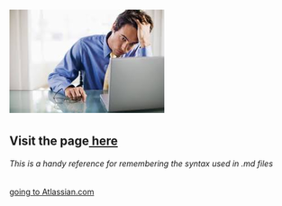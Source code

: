 # ![Site Under Construction](./resources/images/frustration.jpg)
## Visit the page<a href="https://RyanCPeters.github.io/docs" target="_new"> here</a>

###### This is a handy reference for remembering the syntax used in .md files
<a href="https://confluence.atlassian.com/bitbucketserver/markdown-syntax-guide-776639995.html" target = "_blank">going to Atlassian.com</a>
